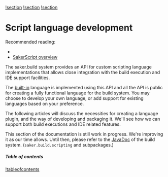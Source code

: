 [!section](structure.md)
[!section](packaging.md)
[!section](workflow.md)

# Script language development

Recommended reading:

* [](/doc/guide/scriptlanguages.md)
* [SakerScript overview](/doc/scripting/index.md)

The saker.build system provides an API for custom scripting language implementations that allows close integration with the build execution and IDE support facilities.

The [built-in](/doc/scripting/index.md) language is implemented using this API and all the API is public for creating a fully functional language for the build system. You may choose to develop your own language, or add support for existing languages based on your preference.

The following articles will discuss the necessities for creating a language plugin, and the way of developing and packaging it. We'll see how we can support both build executions and IDE related features.

<div class="doc-wip">

This section of the documentation is still work in progress. We're improving it as our time allows. Until then, please refer to the [JavaDoc](/javadoc/index.html) of the build system. (`saker.build.scripting` and subpackages.)

</div>

##### Table of contents

[!tableofcontents]()
